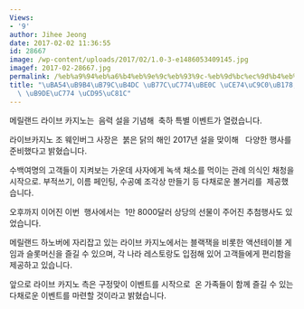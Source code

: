 ```yaml
---
Views:
- '9'
author: Jihee Jeong
date: 2017-02-02 11:36:55
id: 28667
image: /wp-content/uploads/2017/02/1.0-3-e1486053409145.jpg
imagef: 2017-02-28667.jpg
permalink: /%eb%a9%94%eb%a6%b4%eb%9e%9c%eb%93%9c-%eb%9d%bc%ec%9d%b4%eb%b8%8c-%ec%b9%b4%ec%a7%80%eb%85%b8-%ea%b5%ac%ec%a0%95-%eb%a7%9e%ec%9d%b4-%ec%b6%95%ec%a0%9c/
title: "\uBA54\uB9B4\uB79C\uB4DC \uB77C\uC774\uBE0C \uCE74\uC9C0\uB178, \uAD6C\uC815\
  \ \uB9DE\uC774 \uCD95\uC81C"
---
```


메릴랜드 라이브 카지노는  음력 설을 기념해  축하 특별 이벤트가 열렸습니다.

라이브카지노 조 웨인버그 사장은  붉은 닭의 해인 2017년 설을 맞이해   다양한 행사를 준비했다고 밝혔습니다.

수백여명의 고객들이 지켜보는 가운데 사자에게 녹색 채소를 먹이는 관례 의식인 채청을 시작으로. 부적쓰기, 이름 페인팅, 수공예 조각상 만들기 등 다채로운 볼거리를  제공했습니다.

오후까지 이어진 이번  행사에서는  1만 8000달러 상당의 선물이 주어진 추첨행사도 있었습니다.

메릴랜드 하노버에 자리잡고 있는 라이브 카지노에서는 블랙잭을 비롯한 액션테이블 게임과 슬롯머신을 즐길 수 있으며, 각 나라 레스토랑도 입점해 있어 고객들에게 편리함을 제공하고 있습니다.

앞으로 라이브 카지노 측은 구정맞이 이벤트를 시작으로  온 가족들이 함께 즐길 수 있는 다채로운 이벤트를 마련할 것이라고 밝혔습니다.
